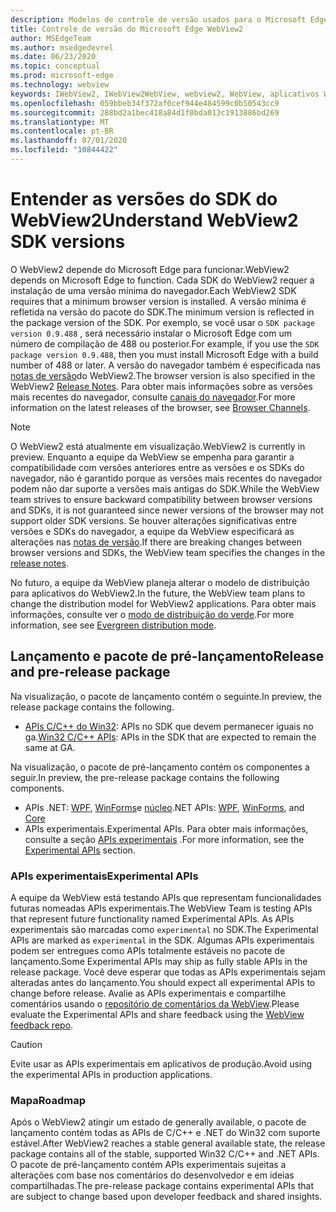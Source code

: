 ```yaml
---
description: Modelos de controle de versão usados para o Microsoft Edge WebView2
title: Controle de versão do Microsoft Edge WebView2
author: MSEdgeTeam
ms.author: msedgedevrel
ms.date: 06/23/2020
ms.topic: conceptual
ms.prod: microsoft-edge
ms.technology: webview
keywords: IWebView2, IWebView2WebView, webview2, WebView, aplicativos WPF, WPF, Edge, ICoreWebView2, ICoreWebView2Host, controle do navegador, HTML Edge
ms.openlocfilehash: 059bbeb34f372af0cef944e484599c0b50543cc9
ms.sourcegitcommit: 288bd2a1bec418a84d1f0bda013c1913886bd269
ms.translationtype: MT
ms.contentlocale: pt-BR
ms.lasthandoff: 07/01/2020
ms.locfileid: "10844422"
---
```

# <span data-ttu-id="9b4af-104">Entender as versões do SDK do WebView2</span><span class="sxs-lookup"><span data-stu-id="9b4af-104">Understand WebView2 SDK versions</span></span>  

<span data-ttu-id="9b4af-105">O WebView2 depende do Microsoft Edge para funcionar.</span><span class="sxs-lookup"><span data-stu-id="9b4af-105">WebView2 depends on Microsoft Edge to function.</span></span>  <span data-ttu-id="9b4af-106">Cada SDK do WebView2 requer a instalação de uma versão mínima do navegador.</span><span class="sxs-lookup"><span data-stu-id="9b4af-106">Each WebView2 SDK requires that a minimum browser version is installed.</span></span>  <span data-ttu-id="9b4af-107">A versão mínima é refletida na versão do pacote do SDK.</span><span class="sxs-lookup"><span data-stu-id="9b4af-107">The minimum version is reflected in the package version of the SDK.</span></span>  <span data-ttu-id="9b4af-108">Por exemplo, se você usar o `SDK package version 0.9.488` , será necessário instalar o Microsoft Edge com um número de compilação de 488 ou posterior.</span><span class="sxs-lookup"><span data-stu-id="9b4af-108">For example, if you use the `SDK package version 0.9.488`, then you must install Microsoft Edge with a build number of 488 or later.</span></span>  <span data-ttu-id="9b4af-109">A versão do navegador também é especificada nas [notas de versão][Releasenotes]do WebView2.</span><span class="sxs-lookup"><span data-stu-id="9b4af-109">The browser version is also specified in the WebView2 [Release Notes][Releasenotes].</span></span>  <span data-ttu-id="9b4af-110">Para obter mais informações sobre as versões mais recentes do navegador, consulte [canais do navegador][DeployedgeChannels].</span><span class="sxs-lookup"><span data-stu-id="9b4af-110">For more information on the latest releases of the browser, see [Browser Channels][DeployedgeChannels].</span></span>  

> [!NOTE]
> <span data-ttu-id="9b4af-111">O WebView2 está atualmente em visualização.</span><span class="sxs-lookup"><span data-stu-id="9b4af-111">WebView2 is currently in preview.</span></span>  <span data-ttu-id="9b4af-112">Enquanto a equipe da WebView se empenha para garantir a compatibilidade com versões anteriores entre as versões e os SDKs do navegador, não é garantido porque as versões mais recentes do navegador podem não dar suporte a versões mais antigas do SDK.</span><span class="sxs-lookup"><span data-stu-id="9b4af-112">While the WebView team strives to ensure backward compatibility between browser versions and SDKs, it is not guaranteed since newer versions of the browser may not support older SDK versions.</span></span>  <span data-ttu-id="9b4af-113">Se houver alterações significativas entre versões e SDKs do navegador, a equipe da WebView especificará as alterações nas [notas de versão][Releasenotes].</span><span class="sxs-lookup"><span data-stu-id="9b4af-113">If there are breaking changes between browser versions and SDKs, the WebView team specifies the changes in the [release notes][Releasenotes].</span></span>  

<span data-ttu-id="9b4af-114">No futuro, a equipe da WebView planeja alterar o modelo de distribuição para aplicativos do WebView2.</span><span class="sxs-lookup"><span data-stu-id="9b4af-114">In the future, the  WebView team plans to change the distribution model for WebView2 applications.</span></span>  <span data-ttu-id="9b4af-115">Para obter mais informações, consulte ver o [modo de distribuição do verde][DistributionEvergreenMode].</span><span class="sxs-lookup"><span data-stu-id="9b4af-115">For more information, see see [Evergreen distribution mode][DistributionEvergreenMode].</span></span>  
 
## <span data-ttu-id="9b4af-116">Lançamento e pacote de pré-lançamento</span><span class="sxs-lookup"><span data-stu-id="9b4af-116">Release and pre-release package</span></span>  

<span data-ttu-id="9b4af-117">Na visualização, o pacote de lançamento contém o seguinte.</span><span class="sxs-lookup"><span data-stu-id="9b4af-117">In preview, the release package contains the following.</span></span>  

*   <span data-ttu-id="9b4af-118">[APIs C/C++ do Win32][ReferenceWin3209538]: APIs no SDK que devem permanecer iguais no ga.</span><span class="sxs-lookup"><span data-stu-id="9b4af-118">[Win32 C/C++ APIs][ReferenceWin3209538]: APIs in the SDK that are expected to remain the same at GA.</span></span> 

<span data-ttu-id="9b4af-119">Na visualização, o pacote de pré-lançamento contém os componentes a seguir.</span><span class="sxs-lookup"><span data-stu-id="9b4af-119">In preview, the pre-release package contains the following components.</span></span>  

*   <span data-ttu-id="9b4af-120">APIs .NET: [WPF][ReferenceWpf09515], [WinForms][ReferenceWinforms09515]e [núcleo][ReferenceDotnet09538]</span><span class="sxs-lookup"><span data-stu-id="9b4af-120">.NET APIs: [WPF][ReferenceWpf09515], [WinForms][ReferenceWinforms09515], and [Core][ReferenceDotnet09538]</span></span>
*   <span data-ttu-id="9b4af-121">APIs experimentais.</span><span class="sxs-lookup"><span data-stu-id="9b4af-121">Experimental APIs.</span></span>  <span data-ttu-id="9b4af-122">Para obter mais informações, consulte a seção [APIs experimentais](#experimental-apis) .</span><span class="sxs-lookup"><span data-stu-id="9b4af-122">For more information, see the [Experimental APIs](#experimental-apis) section.</span></span>  

### <span data-ttu-id="9b4af-123">APIs experimentais</span><span class="sxs-lookup"><span data-stu-id="9b4af-123">Experimental APIs</span></span>  

<span data-ttu-id="9b4af-124">A equipe da WebView está testando APIs que representam funcionalidades futuras nomeadas APIs experimentais.</span><span class="sxs-lookup"><span data-stu-id="9b4af-124">The WebView Team is testing APIs that represent future functionality named Experimental APIs.</span></span>  <span data-ttu-id="9b4af-125">As APIs experimentais são marcadas como `experimental` no SDK.</span><span class="sxs-lookup"><span data-stu-id="9b4af-125">The Experimental APIs are marked as `experimental` in the SDK.</span></span>  <span data-ttu-id="9b4af-126">Algumas APIs experimentais podem ser entregues como APIs totalmente estáveis no pacote de lançamento.</span><span class="sxs-lookup"><span data-stu-id="9b4af-126">Some Experimental APIs may ship as fully stable APIs in the release package.</span></span>  <span data-ttu-id="9b4af-127">Você deve esperar que todas as APIs experimentais sejam alteradas antes do lançamento.</span><span class="sxs-lookup"><span data-stu-id="9b4af-127">You should expect all experimental APIs to change before release.</span></span>  <span data-ttu-id="9b4af-128">Avalie as APIs experimentais e compartilhe comentários usando o [repositório de comentários da WebView][GithubMicrosoftedgeWebviewfeedback].</span><span class="sxs-lookup"><span data-stu-id="9b4af-128">Please evaluate the Experimental APIs and share feedback using the [WebView feedback repo][GithubMicrosoftedgeWebviewfeedback].</span></span>   

> [!CAUTION]
> <span data-ttu-id="9b4af-129">Evite usar as APIs experimentais em aplicativos de produção.</span><span class="sxs-lookup"><span data-stu-id="9b4af-129">Avoid using the experimental APIs in production applications.</span></span>  

### <span data-ttu-id="9b4af-130">Mapa</span><span class="sxs-lookup"><span data-stu-id="9b4af-130">Roadmap</span></span>  

<span data-ttu-id="9b4af-131">Após o WebView2 atingir um estado de generally available, o pacote de lançamento contém todas as APIs de C/C++ e .NET do Win32 com suporte estável.</span><span class="sxs-lookup"><span data-stu-id="9b4af-131">After WebView2 reaches a stable general available state, the release package contains all of the stable, supported Win32 C/C++ and .NET APIs.</span></span>  <span data-ttu-id="9b4af-132">O pacote de pré-lançamento contém APIs experimentais sujeitas a alterações com base nos comentários do desenvolvedor e em ideias compartilhadas.</span><span class="sxs-lookup"><span data-stu-id="9b4af-132">The pre-release package contains experimental APIs that are subject to change based upon developer feedback and shared insights.</span></span>  

<!--links -->

[DistributionEvergreenMode]: ./distribution.md#evergreen-distribution-mode "Modo de distribuição em verde-distribuição de aplicativos usando o WebView2 | Documentos da Microsoft"  
[ReferenceDotnet09538]: ../reference/dotnet/0-9-538-reference-webview2.md "Referência (WebView2) | Documentos da Microsoft"  
[ReferenceWinforms09515]: ../reference/winforms/0-9-515-reference-webview2.md "Referência (WebView2) | Documentos da Microsoft"  
[ReferenceWin3209538]: ../reference/win32/0-9-538-reference-webview2.md "Referência (WebView2) | Documentos da Microsoft"  
[ReferenceWpf09515]: ../reference/wpf/0-9-515-reference-webview2.md "Referência (WebView2) | Documentos da Microsoft"  
[Releasenotes]: ../releasenotes.md "Notas de versão do WebView2 SDK | Documentos da Microsoft"  

[DeployedgeChannels]: /deployedge/microsoft-edge-channels "Visão geral dos canais Microsoft Edge | Documentos da Microsoft"  

[GithubMicrosoftedgeWebviewfeedback]: https://github.com/MicrosoftEdge/WebViewFeedback "Feedback da WebView-MicrosoftEdge/WebViewFeedback | GitHub"  
